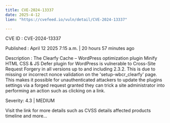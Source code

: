 ```yaml
---
title: CVE-2024-13337
date: 2025-4-12
lien: "https://cvefeed.io/vuln/detail/CVE-2024-13337"

---
```


CVE ID : CVE-2024-13337

Published :  April 12
2025
7:15 a.m. | 20 hours
57 minutes ago

Description : The Clearfy Cache – WordPress optimization plugin
Minify HTML
CSS & JS
Defer plugin for WordPress is vulnerable to Cross-Site Request Forgery in all versions up to
and including
2.3.2. This is due to missing or incorrect nonce validation on the 'setup-wbcr_clearfy' page. This makes it possible for unauthenticated attackers to update the plugins settings via a forged request granted they can trick a site administrator into performing an action such as clicking on a link.

Severity: 4.3 | MEDIUM

Visit the link for more details
such as CVSS details
affected products
timeline
and more...
